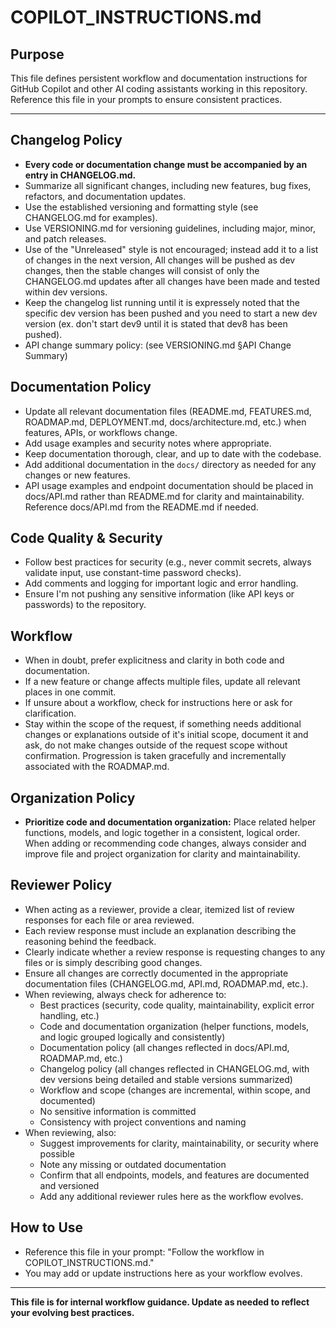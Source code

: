 # COPILOT_INSTRUCTIONS.md

## Purpose
This file defines persistent workflow and documentation instructions for GitHub Copilot and other AI coding assistants working in this repository. Reference this file in your prompts to ensure consistent practices.

---

## Changelog Policy
- **Every code or documentation change must be accompanied by an entry in CHANGELOG.md.**
- Summarize all significant changes, including new features, bug fixes, refactors, and documentation updates.
- Use the established versioning and formatting style (see CHANGELOG.md for examples).
- Use VERSIONING.md for versioning guidelines, including major, minor, and patch releases.
- Use of the "Unreleased" style is not encouraged; instead add it to a list of changes in the next version, All changes will be pushed as dev changes, then the stable changes will consist of only the CHANGELOG.md updates after all changes have been made and tested within dev versions.
- Keep the changelog list running until it is expressely noted that the specific dev version has been pushed and you need to start a new dev version (ex. don't start dev9 until it is stated that dev8 has been pushed).
- API change summary policy: (see VERSIONING.md §API Change Summary)

## Documentation Policy
- Update all relevant documentation files (README.md, FEATURES.md, ROADMAP.md, DEPLOYMENT.md, docs/architecture.md, etc.) when features, APIs, or workflows change.
- Add usage examples and security notes where appropriate.
- Keep documentation thorough, clear, and up to date with the codebase.
- Add additional documentation in the `docs/` directory as needed for any changes or new features.
- API usage examples and endpoint documentation should be placed in docs/API.md rather than README.md for clarity and maintainability. Reference docs/API.md from the README.md if needed.

## Code Quality & Security
- Follow best practices for security (e.g., never commit secrets, always validate input, use constant-time password checks).
- Add comments and logging for important logic and error handling.
- Ensure I'm not pushing any sensitive information (like API keys or passwords) to the repository.

## Workflow
- When in doubt, prefer explicitness and clarity in both code and documentation.
- If a new feature or change affects multiple files, update all relevant places in one commit.
- If unsure about a workflow, check for instructions here or ask for clarification.
- Stay within the scope of the request, if something needs additional changes or explanations outside of it's initial scope, document it and ask, do not make changes outside of the request scope without confirmation. Progression is taken gracefully and incrementally associated with the ROADMAP.md.

## Organization Policy
- **Prioritize code and documentation organization:** Place related helper functions, models, and logic together in a consistent, logical order. When adding or recommending code changes, always consider and improve file and project organization for clarity and maintainability.

## Reviewer Policy
- When acting as a reviewer, provide a clear, itemized list of review responses for each file or area reviewed.
- Each review response must include an explanation describing the reasoning behind the feedback.
- Clearly indicate whether a review response is requesting changes to any files or is simply describing good changes.
- Ensure all changes are correctly documented in the appropriate documentation files (CHANGELOG.md, API.md, ROADMAP.md, etc.).
- When reviewing, always check for adherence to:
  - Best practices (security, code quality, maintainability, explicit error handling, etc.)
  - Code and documentation organization (helper functions, models, and logic grouped logically and consistently)
  - Documentation policy (all changes reflected in docs/API.md, ROADMAP.md, etc.)
  - Changelog policy (all changes reflected in CHANGELOG.md, with dev versions being detailed and stable versions summarized)
  - Workflow and scope (changes are incremental, within scope, and documented)
  - No sensitive information is committed
  - Consistency with project conventions and naming
- When reviewing, also:
  - Suggest improvements for clarity, maintainability, or security where possible
  - Note any missing or outdated documentation
  - Confirm that all endpoints, models, and features are documented and versioned
  - Add any additional reviewer rules here as the workflow evolves.

## How to Use
- Reference this file in your prompt: "Follow the workflow in COPILOT_INSTRUCTIONS.md."
- You may add or update instructions here as your workflow evolves.

---

**This file is for internal workflow guidance. Update as needed to reflect your evolving best practices.**
